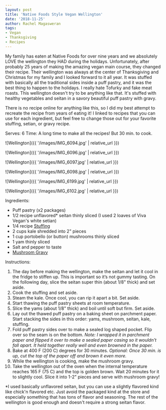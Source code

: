 ```yaml
---
layout: post
title: 'Native Foods Style Vegan Wellington'
date: '2018-11-25'
author: Rachel Magasweran
tags:
- Vegan
- Thanksgiving
- Recipes
---
```

My family has eaten at Native Foods for over nine years and we absolutely LOVE the wellington they HAD during the holidays. Unfortunately, after probably 25 years of making the amazing vegan main course, they changed their recipe. Their wellington was always at the center of Thanksgiving and Christmas for my family and I looked forward to it all year. It was stuffed with basically all the traditional sides inside a puff pastry, and it was the best thing to happen to the holidays. I really hate Tofurky and fake meat roasts. This wellington doesn't try to be anything like that. It's stuffed with healthy vegetables and seitan in a savory beautiful puff pastry with gravy.

There is no recipe online for anything like this, so I did my best attempt to recreate the recipe from years of eating it! I linked to recipes that you can use for each ingredient, but feel free to change those out for your favorite stuffing, setian, or gravy recipe. 

Serves: 6
Time: A long time to make all the recipes! But 30 min. to cook.

![Wellington]({{ '/images/IMG_6094.jpg' | relative_url }})

![Wellington]({{ '/images/IMG_6096.jpg' | relative_url }})

![Wellington]({{ '/images/IMG_6097.jpg' | relative_url }})

![Wellington]({{ '/images/IMG_6098.jpg' | relative_url }})

![Wellington]({{ '/images/IMG_6199.jpg' | relative_url }})

![Wellington]({{ '/images/IMG_6102.jpg' | relative_url }})

Ingredients:

* Puff pastry (x2 packages)
* 1/2 recipe unflavored* seitan thinly sliced (I used 2 loaves of Viva Vegan's white setian)
* 1/4 recipe [Stuffing](https://www.karissasvegankitchen.com/easy-vegan-stuffing/)
* 2 cups kale shredded into 2" pieces
* 1 cup portobello (or button) mushrooms thinly sliced
* 1 yam thinly sliced
* Salt and pepper to taste
* [Mushroom Gravy](https://minimalistbaker.com/vegan-biscuits-and-gravy/)

Instructions:

1. The day before making the wellington, make the seitan and let it cool in the fridge to stiffen up. This is important so it’s not gummy tasting. On the following day, slice the seitan super thin (about 1/8" thick) and set aside.
2. Cook the stuffing and set aside.
3. Steam the kale. Once cool, you can rip it apart a bit. Set aside.
4. Start thawing the puff pastry sheets at room temperature. 
5. Slice the yams (about 1/8" thick) and boil until soft but firm. Set aside.
6. Lay out the thawed puff pastry on a baking sheet on parchment paper. Start stacking the sides in this order: yams, mushroom, seitan, kale, stuffing. 
7. Fold puff pastry sides over to make a sealed log shaped pocket. Flip over so the seam is on the bottom. *Note: I wrapped it in parchment paper and flipped it over to make a sealed paper casing so it wouldn’t fall apart. It held together really well and even browned in the paper.*
8. Bake at 400 F (200 C) degrees for 30 minutes. *Optional: Once 30 min. is up, cut the top of the paper off and brown it even more.*
9. While the wellington is cooking, make the mushroom gravy.
10. Take the wellington out of the oven when the internal temperature reaches 165 F (75 C) and the top is golden brown. Wait 20 minutes for it to slightly cool. Slice it into 1-2" pieces and serve with mushroom gravy!

*I used basically unflavored seitan, but you can use a slightly flavored kind like chick'n flavored etc. Just avoid the packaged kind at the store and especially something that has tons of flavor and seasoning. The rest of the wellington is good enough and doesn't require a strong seitan flavor. 

